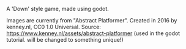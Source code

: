 A 'Down' style game, made using godot.

Images are currently from "Abstract Platformer". Created in 2016 by kenney.nl, CC0 1.0 Universal.
Source: https://www.kenney.nl/assets/abstract-platformer
(used in the godot tutorial. will be changed to something unique!)
